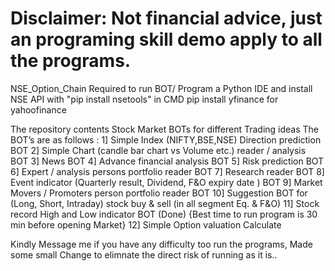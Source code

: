 # Disclaimer: Not financial advice, just an programing skill demo apply to all the programs.

NSE_Option_Chain
Required to run BOT/ Program a Python IDE and install NSE API with "pip install nsetools" in CMD pip install yfinance for yahoofinance

The repository contents Stock Market BOTs for different Trading ideas The BOT’s are as follows : 1] Simple Index (NIFTY,BSE,NSE) Direction prediction BOT 2] Simple Chart (candle bar chart vs Volume etc.) reader / analysis BOT 3] News BOT 4] Advance financial analysis BOT 5] Risk prediction BOT 6] Expert / analysis persons portfolio reader BOT 7] Research reader BOT 8] Event indicator (Quarterly result, Dividend, F&O expiry date ) BOT 9] Market Movers / Promoters person portfolio reader BOT 10] Suggestion BOT for (Long, Short, Intraday) stock buy & sell (in all segment Eq. & F&O) 11] Stock record High and Low indicator BOT (Done) {Best time to run program is 30 min before opening Market} 12] Simple Option valuation Calculate

Kindly Message me if you have any difficulty too run the programs, Made some small Change to elimnate the direct risk of running as it is..
